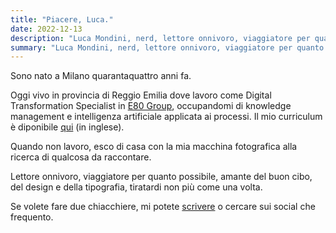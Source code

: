 ```yaml
---
title: "Piacere, Luca."
date: 2022-12-13
description: "Luca Mondini, nerd, lettore onnivoro, viaggiatore per quanto possibile, amante del buon cibo, del design e della tipografia, tiratardi non più come una volta."
summary: "Luca Mondini, nerd, lettore onnivoro, viaggiatore per quanto possibile, amante del buon cibo, del design e della tipografia, tiratardi non più come una volta."
---
```

Sono nato a Milano quarantaquattro anni fa.

Oggi vivo in provincia di Reggio Emilia dove lavoro come Digital Transformation Specialist in [E80 Group](https://www.elettric80.com/it/), occupandomi di knowledge management e intelligenza artificiale applicata ai processi. Il mio curriculum è diponibile [qui](../cv/) (in inglese).

Quando non lavoro, esco di casa con la mia macchina fotografica alla ricerca di qualcosa da raccontare.

Lettore onnivoro, viaggiatore per quanto possibile, amante del buon cibo, del design e della tipografia, tiratardi non più come una volta.

Se volete fare due chiacchiere, mi potete [scrivere](mailto:info@lucamondini.it) o cercare sui social che frequento.